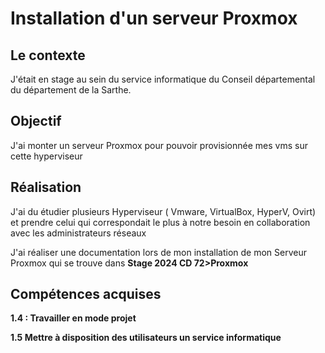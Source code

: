 # Installation d'un serveur Proxmox 

## Le contexte 

J'était en stage au sein du service informatique du Conseil départemental du département de la Sarthe.

## Objectif

J'ai monter un serveur Proxmox pour pouvoir provisionnée mes vms sur cette hyperviseur 

## Réalisation 

J'ai du étudier plusieurs Hyperviseur ( Vmware, VirtualBox, HyperV, Ovirt) et prendre celui qui correspondait le plus à notre besoin en collaboration avec les administrateurs réseaux 

J'ai réaliser une documentation lors de mon installation de mon Serveur Proxmox qui se trouve dans **Stage 2024 CD 72>Proxmox**

## Compétences acquises 

**1.4 : Travailler en mode projet**

**1.5 Mettre à disposition des utilisateurs un service informatique**

